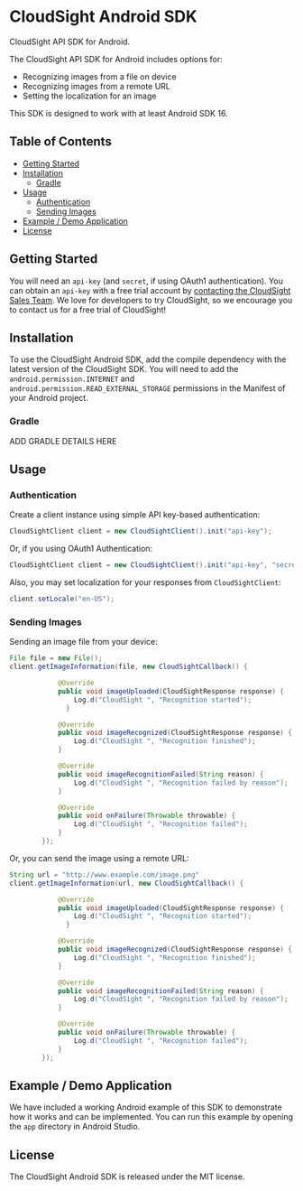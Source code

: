 # CloudSight Android SDK

CloudSight API SDK for Android.

The CloudSight API SDK for Android includes options for:

 - Recognizing images from a file on device
 - Recognizing images from a remote URL
 - Setting the localization for an image

This SDK is designed to work with at least Android SDK 16.

## Table of Contents

  * [Getting Started](#getting-started)
  * [Installation](#installation)
    * [Gradle](#gradle)
  * [Usage](#usage)
    * [Authentication](#authentication)
    * [Sending Images](#sending-images)
  * [Example / Demo Application](#example---demo-application)
  * [License](#license)

## Getting Started

You will need an `api-key` (and `secret`, if using OAuth1 authentication). You can obtain an `api-key` with a free trial account by [contacting the CloudSight Sales Team](https://cloudsight.ai/contact). We love for developers to try CloudSight, so we encourage you to contact us for a free trial of CloudSight!

## Installation

To use the CloudSight Android SDK, add the compile dependency with the latest version of the CloudSight SDK.
You will need to add the `android.permission.INTERNET` and `android.permission.READ_EXTERNAL_STORAGE` permissions in the Manifest of your Android project.

### Gradle

ADD GRADLE DETAILS HERE

## Usage

### Authentication
Create a client instance using simple API key-based authentication:

```java
CloudSightClient client = new CloudSightClient().init("api-key");

```

Or, if you using OAuth1 Authentication:

```java
CloudSightClient client = new CloudSightClient().init("api-key", "secret");
```

Also, you may set localization for your responses from `CloudSightClient`:

```java
client.setLocale("en-US");

```

### Sending Images

Sending an image file from your device:

```java
File file = new File();
client.getImageInformation(file, new CloudSightCallback() {

            @Override
            public void imageUploaded(CloudSightResponse response) {
          		Log.d("CloudSight ", "Recognition started");
        	  }

            @Override
            public void imageRecognized(CloudSightResponse response) {
          		Log.d("CloudSight ", "Recognition finished");
            }

            @Override
            public void imageRecognitionFailed(String reason) {
          		Log.d("CloudSight ", "Recognition failed by reason");
            }

            @Override
            public void onFailure(Throwable throwable) {
          		Log.d("CloudSight ", "Recognition failed");
            }
        });
```

Or, you can send the image using a remote URL:

```java
String url = "http://www.example.com/image.png"
client.getImageInformation(url, new CloudSightCallback() {

            @Override
            public void imageUploaded(CloudSightResponse response) {
          		Log.d("CloudSight ", "Recognition started");
        	  }

            @Override
            public void imageRecognized(CloudSightResponse response) {
          		Log.d("CloudSight ", "Recognition finished");
            }

            @Override
            public void imageRecognitionFailed(String reason) {
          		Log.d("CloudSight ", "Recognition failed by reason");
            }

            @Override
            public void onFailure(Throwable throwable) {
          		Log.d("CloudSight ", "Recognition failed");
            }
        });
```

## Example / Demo Application

We have included a working Android example of this SDK to demonstrate how it works and can be implemented. You can run this example by opening the `app` directory in Android Studio.

## License

The CloudSight Android SDK is released under the MIT license.
